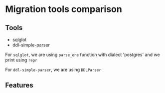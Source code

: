 # Migration tools comparison

## Tools

- sqlglot
- ddl-simple-parser 

For ``sqlglot``, we are using ``parse_one`` function with dialect 'postgres' and we print using ``repr``

For ``ddl-simple-parser``, we are using ``DDLParser``

## Features